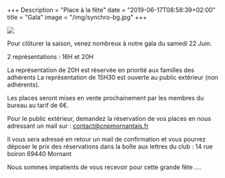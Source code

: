+++
Description = "Place à la fête"
date = "2019-06-17T08:58:39+02:00"
title = "Gala"
image = "/img/synchro-bg.jpg"
+++

<img src="/img/20190617-gala.png" class="img-responsive img-center">

Pour clôturer la saison, venez nombreux à notre gala du samedi 22 Juin.

2 représentations : 16H et 20H

La représentation de 20H est réservée en priorité aux familles des adhérents
La représentation de 15H30 est ouverte au public extérieur (non adhérents).

Les places seront mises en vente prochainement par les membres du bureau au tarif de 6€.

Pour le public extérieur, demandez la réservation de vos places en nous adressant un mail sur :
contact@cnpmornantais.fr

Il vous sera adressé en retour un mail de confirmation et vous pourrez déposer
le prix des réservations dans la boîte aux lettres du club :
14 rue boiron
69440 Mornant

Nous sommes impatients de vous recevoir pour cette grande fête ....

